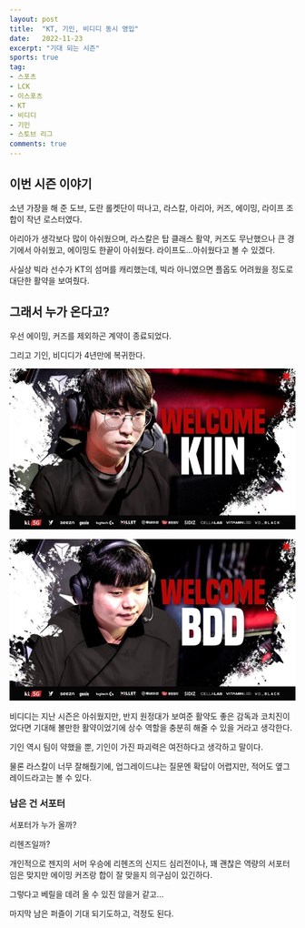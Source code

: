 ```yaml
---
layout: post
title:  "KT, 기인, 비디디 동시 영입"
date:   2022-11-23
excerpt: "기대 되는 시즌"
sports: true
tag:
- 스포츠
- LCK
- 이스포츠
- KT
- 비디디
- 기인
- 스토브 리그
comments: true
---
```


## 이번 시즌 이야기

소년 가장을 해 준 도브, 도란 롤켓단이 떠나고, 라스칼, 아리아, 커즈, 에이밍, 라이프 조합이 작년 로스터였다.

아리아가 생각보다 많이 아쉬웠으며, 라스칼은 탑 클래스 활약, 커즈도 무난했으나 큰 경기에서 아쉬웠고, 에이밍도 한끝이 아쉬웠다.
라이프도...아쉬웠다고 볼 수 있겠다.

사실상 빅라 선수가 KT의 섬머를 캐리했는데, 빅라 아니였으면 플옵도 어려웠을 정도로 대단한 활약을 보여줬다.

## 그래서 누가 온다고?

우선 에이밍, 커즈를 제외하곤 계약이 종료되었다.

그리고 기인, 비디디가 4년만에 복귀한다.

![Kiin](../img/2022/kt_kiin.jpg)

![BDD](../img/2022/kt_bdd.jpg)

비디디는 지난 시즌은 아쉬웠지만, 반지 원정대가 보여준 활약도 좋은 감독과 코치진이었다면 기대해 볼만한 활약이었기에 상수 역할을 충분히 해줄 수 있을 거라고 생각한다.

기인 역시 팀이 약했을 뿐, 기인이 가진 파괴력은 여전하다고 생각하고 말이다.

물론 라스칼이 너무 잘해줬기에, 업그레이드냐는 질문엔 확답이 어렵지만, 적어도 옆그레이드라고는 볼 수 있다.

### 남은 건 서포터

서포터가 누가 올까?

리헨즈일까?

개인적으로 젠지의 서머 우승에 리헨즈의 신지드 심리전이나, 꽤 괜찮은 역량의 서포터임은 맞지만 에이밍 커즈랑 합이 잘 맞을지 의구심이 있긴하다.

그렇다고 베릴을 데려 올 수 있진 않을거 같고...

마지막 남은 퍼즐이 기대 되기도하고, 걱정도 된다.